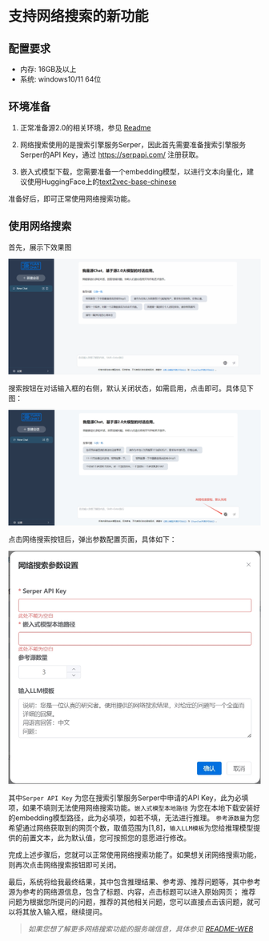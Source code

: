 # 支持网络搜索的新功能

## 配置要求 
* 内存: 16GB及以上
* 系统: windows10/11 64位


## 环境准备

1. 正常准备源2.0的相关环境，参见 [Readme](../README.md)

2. 网络搜索使用的是搜索引擎服务Serper，因此首先需要准备搜索引擎服务Serper的API Key，通过 https://serpapi.com/ 注册获取。

3. 嵌入式模型下载，您需要准备一个embedding模型，以进行文本向量化，建议使用HuggingFace上的[text2vec-base-chinese](https://huggingface.co/shibing624/text2vec-base-chinese)

准备好后，即可正常使用网络搜索功能。

## 使用网络搜索

首先，展示下效果图

![YuanChat Screen Shot Exhibition](./images/support-web-search/exhibition.gif)

搜索按钮在对话输入框的右侧，默认关闭状态，如需启用，点击即可。具体见下图：

![yuanchat-web-homepage](./images/support-web-search/homepage.png)

点击网络搜索按钮后，弹出参数配置页面，具体如下：

![yuanchat-web-support](./images/support-web-search/web-search-config.png)

其中`Serper API Key` 为您在搜索引擎服务Serper中申请的API Key，此为必填项，如果不填则无法使用网络搜索功能。`嵌入式模型本地路径` 为您在本地下载安装好的embedding模型路径，此为必填项，如若不填，无法进行推理。
`参考源数量`为您希望通过网络获取到的网页个数，取值范围为[1,8]，`输入LLM模板`为您给推理模型提供的前置文本，此为默认值，您可按照您的意愿进行修改。

完成上述步骤后，您就可以正常使用网络搜索功能了。如果想关闭网络搜索功能，则再次点击网络搜索按钮即可关闭。

最后，系统将给我最终结果，其中包含推理结果、参考源、推荐问题等，其中参考源为参考的网络源信息，包含了标题、内容，点击标题可以进入原始网页；
推荐问题为根据您所提问的问题，推荐的其他相关问题，您可以直接点击该问题，就可以将其放入输入框，继续提问。

> _如果您想了解更多网络搜索功能的服务端信息，具体参见 [README-WEB](../src/python/README-web.md)_